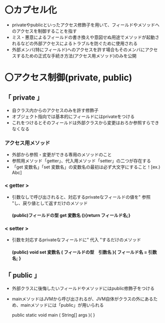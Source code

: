 # 〇カプセル化
- privateやpublicといったアクセス修飾子を用いて、フィールドやメソッドへのアクセスを制御することを指す
- ミス・悪意によるフィールドの書き換えや意図せぬ用途でメソッドが起動されるなどの外部アクセスによるトラブルを防ぐために使用される
- 外部メンバ(特にフィールド)へのアクセスを許す場合もそのメンバにアクセスするための正式な手続き方法(アクセス用メソッド)のみを公開

# 〇アクセス制御(private, public)
## 「 private 」
- 自クラス内からのアクセスのみを許す修飾子
- オブジェクト指向では基本的にフィールドにはprivateをつける
- これをつけるとそのフィールドは外部クラスから変更はおろか参照すらできなくなる

### アクセス用メソッド
- 外部から参照・変更ができる専用のメソッドのこと
- 参照用メソッド「getter」、代入用メソッド「setter」の二つが存在する
- 「get 変数名」「set 変数名」の変数名の最初は必ず大文字にすること！[ex.) Abc]

### < getter >
- 引数なしで呼び出されると、対応するprivateなフィールドの値を" 参照 "し、戻り値として返すだけのメソッド

  #### (public)フィールドの型 get 変数名 (){return フィールド名;} 　

### < setter >
- 引数を対応するprivateなフィールドに" 代入 "するだけのメソッド

  #### (public) void set 変数名 ( フィールドの型　引数名 ){ フィールド名 = 引数名; }

## 「 public 」
- 外部クラスに後悔したいフィールドやメソッドにはpublic修飾子をつける
- mainメソッドはJVMから呼び出されるが、JVM自体がクラスの外にあるため、mainメソッドには「public」が用いられる

  public static void main ( String[] args ){ }
  
